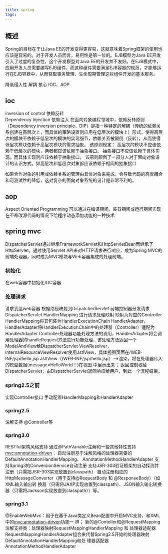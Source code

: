 ```yaml
---
title: spring
tags:
---
```



## 概述
Spring的目标在于让Java EE的开发变得更容易，这就意味着Spring框架的使用也应该是容易的。对于开发人员而言，易用性是第一位的。EJB模型为Java EE开发引入了过度的复杂性，这个开发模型对Java EE的开发并不友好。在EJB模式中，应用开发人员需要编写EJB组件，而这种组件需要满足EJB容器的规范，才能够运行在EJB容器中，从而获取事务管理、生命周期管理这些组件开发的基本服务。

降低侵入性 解耦
核心
IOC、AOP

## ioc
inversion of control  依赖反转               
Dependency Injection  依赖注入
在面向对象编程领域中，依赖反转原则（Dependency inversion principle，DIP）是指一种特定的解耦（传统的依赖关系创建在高层次上，而具体的策略设置则应用在低层次的模块上）形式，使得高层次的模块不依赖于低层次的模块的实现细节，依赖关系被颠倒（反转），从而使得低层次模块依赖于高层次模块的需求抽象。
该原则规定：
高层次的模块不应该依赖于低层次的模块，两者都应该依赖于抽象接口。
抽象接口不应该依赖于具体实现。而具体实现则应该依赖于抽象接口。
该原则颠倒了一部分人对于面向对象设计的认识方式。如高层次和低层次对象都应该依赖于相同的抽象接口

如果合作对象的引用或依赖关系的管理由具体对象来完成，会导致代码的高度耦合和可测试性的降低，这对复杂的面向对象系统的设计是非常不利的。
## aop
Aspect Oriented Programming
可以通过在编译期间、装载期间或运行期间实现在不修改源代码的情况下给程序动态添加功能的一种技术

## spring mvc
DispatcherServlet通过继承FrameworkServlet和HttpServletBean而继承了HttpServlet，通过使用Servlet API来对HTTP请求进行响应，成为Spring MVC的前端处理器，同时成为MVC模块与Web容器集成的处理前端。

### 初始化
在web容器中初始化IOC容器

### 处理请求
请求到达web容器 根据路径映射到DispatcherServlet
前端控制器分发请求 DispatcherServlet
HandlerMapping 进行请求处理映射 映射为对应的Controller HandlerMapping将其包装为HandlerExecutionChain
HandlerAdapter，HandlerAdapter将HandlerExecutionChain中的处理器（Controller）适配为HandlerAdapter
Controller处理器功能处理方法的调用，HandlerAdapter将会调用处理器的handleRequest方法进行功能处理，该处理方法返回一个ModelAndView给DispatcherServlet
ViewResolver，InternalResourceViewResolver使用JstlView，具体视图页面在/WEB-INF/jsp/hello.jsp
JstlView（/WEB-INF/jsp/hello.jsp）——>渲染，将在处理器传入的模型数据(message=HelloWorld！)在视图
中展示出来；
返回控制权给DispatcherServlet，由DispatcherServlet返回响应给用户，到此一个流程结束。

### spring2.5之前  
实现Controller接口 手动配置HandlerMapping和HandlerAdapter

### spring2.5 
注解支持 @Controller等

### spring3.0 
RESTful架构风格支持  通过@PathVariable注解和一些其他特性支持
<mvc:annotation-driven>：
自动注册基于注解风格的处理器需要的DefaultAnnotationHandlerMapping、
AnnotationMethodHandlerAdapter
支持Spring3的ConversionService自动注册
支持JSR-303验证框架的自动探测并注册（只需把JSR-303实现放置到classpath）
自动注册相应的HttpMessageConverter（用于支持@RequestBody 和 @ResponseBody）（如XML输入输出转
换器（只需将JAXP实现放置到classpath）、JSON输入输出转换器（只需将Jackson实现放置到classpath））等。


### spring3.1
@EnableWebMvc：用于在基于Java类定义Bean配置中开启MVC支持，和XML中的<mvc:annotation-driven>功能一
样；
新的@Contoller和@RequestMapping注解支持类：处理器映射RequestMappingHandlerMapping 和 处理器适配器
RequestMappingHandlerAdapter组合来代替Spring2.5开始的处理器映射DefaultAnnotationHandlerMapping和处
理器适配器AnnotationMethodHandlerAdapter
